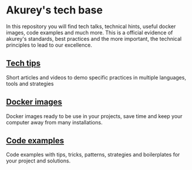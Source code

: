 # Akurey's tech base
In this repository you will find tech talks, technical hints, useful docker images, code examples and much more. This is a official evidence of akurey's standards, best practices and the more important, the technical principles to lead to our excellence. 

## [Tech tips](https://github.com/akurey/aktech/tree/master/tech-tips)
Short articles and videos to demo specific practices in multiple languages, tools and strategies

## [Docker images](https://github.com/akurey/aktech/tree/master/docker%20images)
Docker images ready to be use in your projects, save time and keep your computer away from many installations.

## [Code examples](https://github.com/akurey/aktech/tree/master/codebase)
Code examples with tips, tricks, patterns, strategies and boilerplates for your project and solutions. 